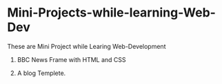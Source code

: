 # Mini-Projects-while-learning-Web-Dev
These are Mini Project while Learing Web-Development

1) BBC News Frame with HTML and CSS

2) A blog Templete.
